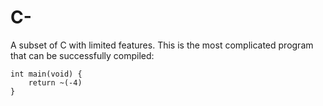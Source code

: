 # C-
 A subset of C with limited features. This is the most complicated program that can be successfully compiled:

    int main(void) {
        return ~(-4)
    }
